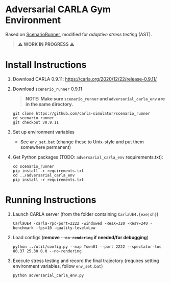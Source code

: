 Adversarial CARLA Gym Environment
========================
Based on [ScenarioRunner](https://github.com/carla-simulator/scenario_runner), modified for _adaptive stress testing_ (AST).

> **⚠ WORK IN PROGRESS ⚠**

Install Instructions
========================
1. Download CARLA 0.9.11: https://carla.org/2020/12/22/release-0.9.11/

1. Download `scenario_runner` 0.9.11
    > **NOTE: Make sure `scenario_runner` and `adversarial_carla_env` are in the same directory.**
    ```
    git clone https://github.com/carla-simulator/scenario_runner
    cd scenario_runner
    git checkout v0.9.11
    ```

1. Set up environment variables
    - See `env_set.bat` (change these to Unix-style and put them somewhere permanent)

1. Get Python packages (TODO: `adversarial_carla_env` requirements.txt):
    ```
    cd scenario_runner
    pip install -r requirements.txt
    cd ../adversarial_carla_env
    pip install -r requirements.txt
    ```


Running Instructions
========================
1. Launch CARLA server (from the folder containing `CarlaUE4.{exe|sh}`)
    ```
    CarlaUE4 -carla-rpc-port=2222 -windowed -ResX=320 -ResY=240 -benchmark -fps=10 -quality-level=Low
    ```
1. Load configs (**remove `--no-rendering` if needed/for debugging**)
    ```
    python ../util/config.py --map Town01 --port 2222 --spectator-loc 80.37 25.30 0.0 --no-rendering
    ```
1. Execute stress testing and record the final trajectory (requires setting environment variables, follow `env_set.bat`)
    ```
    python adversarial_carla_env.py
    ```
